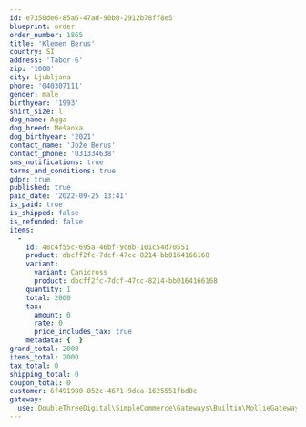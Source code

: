 ```yaml
---
id: e7350de6-85a6-47ad-90b0-2912b78ff8e5
blueprint: order
order_number: 1865
title: 'Klemen Berus'
country: SI
address: 'Tabor 6'
zip: '1000'
city: Ljubljana
phone: '040307111'
gender: male
birthyear: '1993'
shirt_size: l
dog_name: Agga
dog_breed: Mešanka
dog_birthyear: '2021'
contact_name: 'Jože Berus'
contact_phone: '031334638'
sms_notifications: true
terms_and_conditions: true
gdpr: true
published: true
paid_date: '2022-09-25 13:41'
is_paid: true
is_shipped: false
is_refunded: false
items:
  -
    id: 48c4f55c-695a-46bf-9c8b-101c54d70551
    product: dbcff2fc-7dcf-47cc-8214-bb0164166168
    variant:
      variant: Canicross
      product: dbcff2fc-7dcf-47cc-8214-bb0164166168
    quantity: 1
    total: 2000
    tax:
      amount: 0
      rate: 0
      price_includes_tax: true
    metadata: {  }
grand_total: 2000
items_total: 2000
tax_total: 0
shipping_total: 0
coupon_total: 0
customer: 6f491980-852c-4671-9dca-1625551fbd8c
gateway:
  use: DoubleThreeDigital\SimpleCommerce\Gateways\Builtin\MollieGateway
---
```

